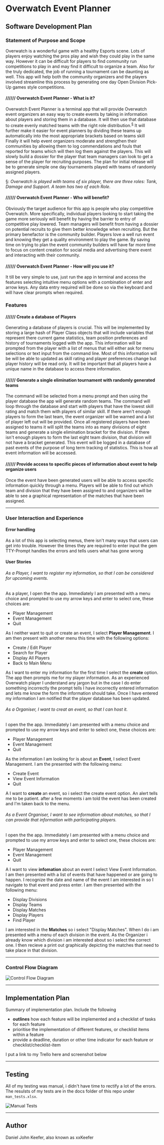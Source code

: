 # **Overwatch Event Planner**

## **Software Development Plan**

### **Statement of Purpose and Scope**
Overwatch is a wonderful game with a healthy Esports scene. Lots of players enjoy watching the pros play and wish they could play in the same way. However it can be difficult for players to find community run competitions to play in and may find it difficult to organize a team. Also for the truly dedicated, the job of running a tournament can be daunting as well. This app will help both the community organizers and the players involved streamline this process by generating one day Open Division Pick-Up games style competitions.

#### **////// Overwatch Event Planner - What is it?**

Overwatch Event Planner is a terminal app that will provide Overwatch event organizers an easy way to create events by taking in information about players and storing them in a database. It will then use that database to create evenly matched teams with the right role distribution.<sup>[§](#myfootnote1)</sup> It will further make it easier for event planners by dividing these teams up automatically into the most appropriate brackets based on teams skill Finally it will help event organizers moderate and strengthen their communities by allowing them to log commendations and fouls that reported for teams which will then log them against the players. This will slowly build a dossier for the player that team managers can look to get a sense of the player for recruiting purposes. The plan for initial release will be to generate simple one day tournaments played with teams of randomly assigned players.

<a name="myfootnote1">§</a>: *Overwatch is played with teams of six player, there are three roles: Tank, Damage and Support. A team has two of each Role.*

#### **////// Overwatch Event Planner - Who will benefit?**

Obviously the target audience for this app is people who play competitive Overwatch. More specifically, individual players looking to start taking the game more seriously will benefit by having the barrier to entry of competitive play lowered. Team managers will benefit from having a dossier on potential recruits to give them better knowledge when recruiting. But the primary benefactor is the community builder. Players love a well run event and knowing they get a quality environment to play the game. By saving time on trying to plan the event community builders will have far more time to focus on content creation for social media and advertising there event and interacting with their community.

#### **////// Overwatch Event Planner - How will you use it?**

It till be very simple to use, just run the app in terminal and access the features selecting intuitive menu options with a combination of enter and arrow keys. Any data entry required will be done so via the keyboard and will have clear prompts when required.

### **Features**

#### **////// Create a database of Players**

Generating a database of players is crucial. This will be implemented by storing a large hash of Player Class objects that will include variables that represent there current game statistics, team position preferences and history of tournaments logged with the app. This information will be prompted from the player with a list of menus that will either ask for menu selections or text input from the command line. Most of this information will be will be able to updated as skill rating and player preferences change but player history will be read only. It will be important that all players have a unique name in the database to access there information.


#### **////// Generate a single elimination tournament with randomly generated teams**

The command will be selected from a menu prompt and then using the player database the app will generate random teams. The command will loop through the database and start with players that have the lowest skill rating and match them with players of similar skill. If there aren't enough players to form the last team, the event organizer will be warned and a list of player left out will be provided. Once all registered players have been assigned to teams it will split the teams into as many divisions of eight teams and generate a single elimination bracket for the division. If there isn't enough players to form the last eight team division, that division will not have a bracket generated. This event will be logged in a database of past events of the purpose of long term tracking of statistics. This is how all event information will be accessed.

#### **////// Provide access to specific pieces of information about event to help organize users**

Once the event have been generated users will be able to access specific information quickly through a menu. Players will be able to find out which team and division that they have been assigned to and organizers will be able to see a graphical representation of the matches that have been assigned.

------

### **User Interaction and Experience**


#### Error handling
As a lot of this app is selecting menus, there isn't many ways that users can get into trouble. However the times they are required to enter input the gem TTY-Prompt handles the errors and tells users what has gone wrong

#### User Stories
###### As a *Player*, I *want to* register my information, *so that* I can be considered for upcoming events.
As a player, I open the the app. Immediately I am presented with a menu choice and prompted to use my arrow keys and enter to select one, these choices are:
- Player Management
- Event Management
- Quit

As I neither want to quit or create an event, I select **Player Management**. I am then present with another menu this time with the following options:
- Create / Edit Player
- Search for Player
- Display All Players
- Back to Main Menu

As I want to enter my information for the first time I select the **create** option. The app then prompts me for my player information. As an experienced Overwatch player I understand any jargon but in the case I do enter something incorrectly the prompt tells I have incorrectly entered information and lets me know the form the information should take. Once I have entered my information I am notified that the player database has been updated.

###### As a *Organiser*, I *want to* creat an event, *so that* I can host it.
I open the the app. Immediately I am presented with a menu choice and prompted to use my arrow keys and enter to select one, these choices are:
- Player Management
- Event Management
- Quit

As the information I am looking for is about an **Event**, I select Event Management. I am the presented with the following menu:
- Create Event
- View Event Information
- Quit

A I want to **create** an event, so i select the create event option. An alert tells me to be patient. after a few moments i am told the event has been created and I'm taken back to the menu.

###### As a *Event Organiser*, I *want to* see information about matches, *so that* I can provide that information with participating players.
I open the the app. Immediately I am presented with a menu choice and prompted to use my arrow keys and enter to select one, these choices are:
- Player Management
- Event Management
- Quit

A I want to view **infomation** about an event I select View Event Information. I am then presented with a list of events that have happened or are going to happen. I recognize the date and name of the event I am interested in so I navigate to that event and press enter. I am then presented with the following menu:
- Display Divisions
- Display Teams
- Display Matches
- Display Players
- Find Player

I am interested in the **Matches** so i select "Display Matches". When I do i am presented with a menu of each division in the event. As the Organizer i already know which division i am interested about so i select the correct one. I then recieve a print out graphically depicting the matches that need to take place in that division.


------

### **Control Flow Diagram**

![Control Flow Diagram](docs/control-flow-diagram.png)

------

## **Implementation Plan**

Summary of implementation plan. Include the following

- **outlines** how each feature will be implemented and a checklist of tasks for each feature
- prioritise the implementation of different features, or checklist items within a feature
- provide a deadline, duration or other time indicator for each feature or checklist/checklist-item

I put a link to my Trello here and screenshot below


------

## Testing

All of my testing was manual, i didn't have time to rectify a lot of the errors. The resulsts of my tests are in the docs folder of this repo under `man_tests.xlsx`.

![Manual Tests](docs/man_tests.png)

------

## **Author**

Daniel John Keefer, also known as xxKeefer

